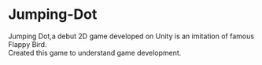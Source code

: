 # Jumping-Dot
Jumping Dot,a debut 2D game developed on Unity is an imitation of famous Flappy Bird.               
Created this game to understand game development.
